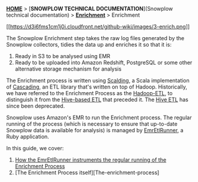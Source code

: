 [**HOME**](Home) > [**SNOWPLOW TECHNICAL DOCUMENTATION**](Snowplow technical documentation) > [**Enrichment**](Enrichment) > Enrichment

[[https://d3i6fms1cm1j0i.cloudfront.net/github-wiki/images/3-enrich.png]] 

The Snowplow Enrichment step takes the raw log files generated by the Snowplow collectors, tidies the data up and enriches it so that it is:

1. Ready in S3 to be analysed using EMR
2. Ready to be uploaded into Amazon Redshift, PostgreSQL or some other alternative storage mechanism for analysis

The Enrichment process is written using [Scalding][scalding], a Scala implementation of [Cascading][cascading], an ETL library that's written on top of Hadoop. Historically, we have referred to the Enrichment Process as the [Hadoop-ETL][hadoop-etl], to distinguish it from the [Hive-based ETL][hive-etl] that preceded it. The [Hive ETL][hive-etl] has since been deprecated.

Snowplow uses Amazon's EMR to run the Enrichment process. The regular running of the process (which is necessary to ensure that up-to-date Snowplow data is available for analysis) is managed by [EmrEtlRunner][emr-etl-runner], a Ruby application.

In this guide, we cover:

1. [How the EmrEtlRunner instruments the regular running of the Enrichment Process][emr-etl-runner]
2. [The Enrichment Process itself][The-enrichment-process]


[scalding]: https://github.com/twitter/scalding
[cascading]: http://www.cascading.org/

[etl-blog-post]: http://snowplowanalytics.com/blog/2013/01/09/from-etl-to-enrichment/
[roadmap]: https://github.com/snowplow/snowplow/wiki/Product-roadmap
[hadoop-branch]: https://github.com/snowplow/snowplow/tree/feature/scalding-etl
[emr-etl-runner]: EmrEtlRunner
[enrichment-process]: Hadoop-ETL
[hadoop-etl]: https://github.com/snowplow/snowplow/tree/master/3-enrich/hadoop-etl
[hive-etl]: https://github.com/snowplow/snowplow/tree/master/3-enrich/hive-etl
